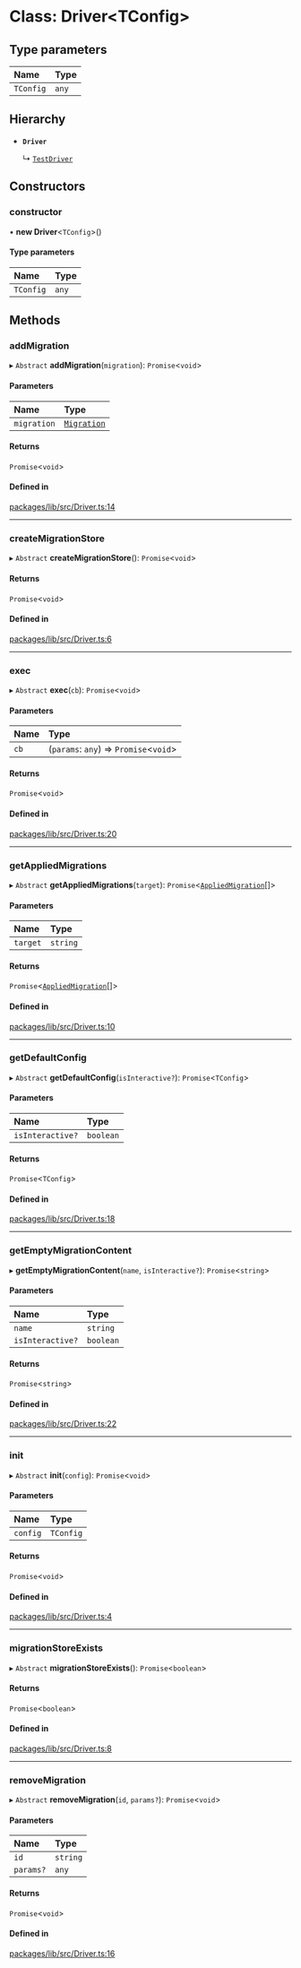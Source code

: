 # Class: Driver<TConfig\>

## Type parameters

| Name | Type |
| :------ | :------ |
| `TConfig` | `any` |

## Hierarchy

- **`Driver`**

  ↳ [`TestDriver`](TestDriver.md)

## Constructors

### constructor

• **new Driver**<`TConfig`\>()

#### Type parameters

| Name | Type |
| :------ | :------ |
| `TConfig` | `any` |

## Methods

### addMigration

▸ `Abstract` **addMigration**(`migration`): `Promise`<`void`\>

#### Parameters

| Name | Type |
| :------ | :------ |
| `migration` | [`Migration`](../interfaces/Migration.md) |

#### Returns

`Promise`<`void`\>

#### Defined in

[packages/lib/src/Driver.ts:14](https://github.com/Knaackee/hotmig/blob/071ee3a/packages/lib/src/Driver.ts#L14)

___

### createMigrationStore

▸ `Abstract` **createMigrationStore**(): `Promise`<`void`\>

#### Returns

`Promise`<`void`\>

#### Defined in

[packages/lib/src/Driver.ts:6](https://github.com/Knaackee/hotmig/blob/071ee3a/packages/lib/src/Driver.ts#L6)

___

### exec

▸ `Abstract` **exec**(`cb`): `Promise`<`void`\>

#### Parameters

| Name | Type |
| :------ | :------ |
| `cb` | (`params`: `any`) => `Promise`<`void`\> |

#### Returns

`Promise`<`void`\>

#### Defined in

[packages/lib/src/Driver.ts:20](https://github.com/Knaackee/hotmig/blob/071ee3a/packages/lib/src/Driver.ts#L20)

___

### getAppliedMigrations

▸ `Abstract` **getAppliedMigrations**(`target`): `Promise`<[`AppliedMigration`](../interfaces/AppliedMigration.md)[]\>

#### Parameters

| Name | Type |
| :------ | :------ |
| `target` | `string` |

#### Returns

`Promise`<[`AppliedMigration`](../interfaces/AppliedMigration.md)[]\>

#### Defined in

[packages/lib/src/Driver.ts:10](https://github.com/Knaackee/hotmig/blob/071ee3a/packages/lib/src/Driver.ts#L10)

___

### getDefaultConfig

▸ `Abstract` **getDefaultConfig**(`isInteractive?`): `Promise`<`TConfig`\>

#### Parameters

| Name | Type |
| :------ | :------ |
| `isInteractive?` | `boolean` |

#### Returns

`Promise`<`TConfig`\>

#### Defined in

[packages/lib/src/Driver.ts:18](https://github.com/Knaackee/hotmig/blob/071ee3a/packages/lib/src/Driver.ts#L18)

___

### getEmptyMigrationContent

▸ **getEmptyMigrationContent**(`name`, `isInteractive?`): `Promise`<`string`\>

#### Parameters

| Name | Type |
| :------ | :------ |
| `name` | `string` |
| `isInteractive?` | `boolean` |

#### Returns

`Promise`<`string`\>

#### Defined in

[packages/lib/src/Driver.ts:22](https://github.com/Knaackee/hotmig/blob/071ee3a/packages/lib/src/Driver.ts#L22)

___

### init

▸ `Abstract` **init**(`config`): `Promise`<`void`\>

#### Parameters

| Name | Type |
| :------ | :------ |
| `config` | `TConfig` |

#### Returns

`Promise`<`void`\>

#### Defined in

[packages/lib/src/Driver.ts:4](https://github.com/Knaackee/hotmig/blob/071ee3a/packages/lib/src/Driver.ts#L4)

___

### migrationStoreExists

▸ `Abstract` **migrationStoreExists**(): `Promise`<`boolean`\>

#### Returns

`Promise`<`boolean`\>

#### Defined in

[packages/lib/src/Driver.ts:8](https://github.com/Knaackee/hotmig/blob/071ee3a/packages/lib/src/Driver.ts#L8)

___

### removeMigration

▸ `Abstract` **removeMigration**(`id`, `params?`): `Promise`<`void`\>

#### Parameters

| Name | Type |
| :------ | :------ |
| `id` | `string` |
| `params?` | `any` |

#### Returns

`Promise`<`void`\>

#### Defined in

[packages/lib/src/Driver.ts:16](https://github.com/Knaackee/hotmig/blob/071ee3a/packages/lib/src/Driver.ts#L16)
